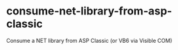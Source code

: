 # consume-net-library-from-asp-classic
Consume a NET library from ASP Classic (or VB6 via Visible COM)
